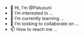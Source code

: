 - 👋 Hi, I’m @Patuxuni
- 👀 I’m interested in ...
- 🌱 I’m currently learning ...
- 💞️ I’m looking to collaborate on ...
- 📫 How to reach me ...

<!---
Patuxuni/Patuxuni is a ✨ special ✨ repository because its `README.md` (this file) appears on your GitHub profile.
You can click the Preview link to take a look at your changes.
--->
